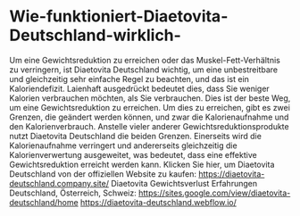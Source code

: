 # Wie-funktioniert-Diaetovita-Deutschland-wirklich-
Um eine Gewichtsreduktion zu erreichen oder das Muskel-Fett-Verhältnis zu verringern, ist Diaetovita Deutschland wichtig, um eine unbestreitbare und gleichzeitig sehr einfache Regel zu beachten, und das ist ein Kaloriendefizit. Laienhaft ausgedrückt bedeutet dies, dass Sie weniger Kalorien verbrauchen möchten, als Sie verbrauchen. Dies ist der beste Weg, um eine Gewichtsreduktion zu erreichen. Um dies zu erreichen, gibt es zwei Grenzen, die geändert werden können, und zwar die Kalorienaufnahme und den Kalorienverbrauch. Anstelle vieler anderer Gewichtsreduktionsprodukte nutzt Diaetovita Deutschland die beiden Grenzen. Einerseits wird die Kalorienaufnahme verringert und andererseits gleichzeitig die Kalorienverwertung ausgeweitet, was bedeutet, dass eine effektive Gewichtsreduktion erreicht werden kann. Klicken Sie hier, um Diaetovita Deutschland von der offiziellen Website zu kaufen: https://diaetovita-deutschland.company.site/  Diaetovita Gewichtsverlust Erfahrungen Deutschland, Österreich, Schweiz: https://sites.google.com/view/diaetovita-deutschland/home  https://diaetovita-deutschland.webflow.io/
